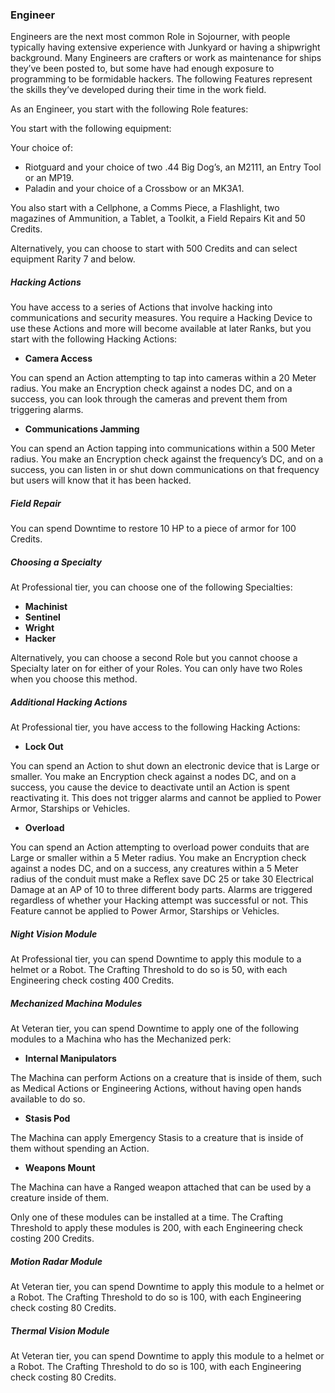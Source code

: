 ### Engineer

Engineers are the next most common Role in Sojourner, with people typically having extensive experience with Junkyard or having a shipwright background. Many Engineers are crafters or work as maintenance for ships they’ve been posted to, but some have had enough exposure to programming to be formidable hackers. The following Features represent the skills they’ve developed during their time in the work field.

As an Engineer, you start with the following Role features:

You start with the following equipment:

Your choice of:

- Riotguard and your choice of two .44 Big Dog’s, an M2111, an Entry Tool or an MP19.
- Paladin and your choice of a Crossbow or an MK3A1.

You also start with a Cellphone, a Comms Piece, a Flashlight, two magazines of Ammunition, a Tablet, a Toolkit, a Field Repairs Kit and 50 Credits.

Alternatively, you can choose to start with 500 Credits and can select equipment Rarity 7 and below.

##### **Hacking Actions**

You have access to a series of Actions that involve hacking into communications and security measures. You require a Hacking Device to use these Actions and more will become available at later Ranks, but you start with the following Hacking Actions:

- **Camera Access**

You can spend an Action attempting to tap into cameras within a 20 Meter radius. You make an Encryption check against a nodes DC, and on a success, you can look through the cameras and prevent them from triggering alarms.

- **Communications Jamming**

You can spend an Action tapping into communications within a 500 Meter radius. You make an Encryption check against the frequency’s DC, and on a success, you can listen in or shut down communications on that frequency but users will know that it has been hacked.

##### **Field Repair**

You can spend Downtime to restore 10 HP to a piece of armor for 100 Credits.

##### **Choosing a Specialty**

At Professional tier, you can choose one of the following Specialties:

- **Machinist**
- **Sentinel**
- **Wright**
- **Hacker**

Alternatively, you can choose a second Role but you cannot choose a Specialty later on for either of your Roles. You can only have two Roles when you choose this method.

##### Additional Hacking Actions

At Professional tier, you have access to the following Hacking Actions:

- **Lock Out**

You can spend an Action to shut down an electronic device that is Large or smaller. You make an Encryption check against a nodes DC, and on a success, you cause the device to deactivate until an Action is spent reactivating it. This does not trigger alarms and cannot be applied to Power Armor, Starships or Vehicles.

- **Overload**

You can spend an Action attempting to overload power conduits that are Large or smaller within a 5 Meter radius. You make an Encryption check against a nodes DC, and on a success, any creatures within a 5 Meter radius of the conduit must make a Reflex save DC 25 or take 30 Electrical Damage at an AP of 10 to three different body parts. Alarms are triggered regardless of whether your Hacking attempt was successful or not. This Feature cannot be applied to Power Armor, Starships or Vehicles.

##### **Night Vision Module**

At Professional tier, you can spend Downtime to apply this module to a helmet or a Robot. The Crafting Threshold to do so is 50, with each Engineering check costing 400 Credits.

##### **Mechanized Machina Modules**

At Veteran tier, you can spend Downtime to apply one of the following modules to a Machina who has the Mechanized perk:

- **Internal Manipulators**

The Machina can perform Actions on a creature that is inside of them, such as Medical Actions or Engineering Actions, without having open hands available to do so.

- **Stasis Pod**

The Machina can apply Emergency Stasis to a creature that is inside of them without spending an Action.

- **Weapons Mount**

The Machina can have a Ranged weapon attached that can be used by a creature inside of them.

Only one of these modules can be installed at a time. The Crafting Threshold to apply these modules is 200, with each Engineering check costing 200 Credits.

##### **Motion Radar Module**

At Veteran tier, you can spend Downtime to apply this module to a helmet or a Robot. The Crafting Threshold to do so is 100, with each Engineering check costing 80 Credits.

##### **Thermal Vision Module**

At Veteran tier, you can spend Downtime to apply this module to a helmet or a Robot. The Crafting Threshold to do so is 100, with each Engineering check costing 80 Credits.